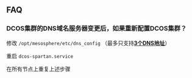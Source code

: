 ## FAQ

### DCOS集群的DNS域名服务器变更后，如果重新配置DCOS集群？

修改 `/opt/mesosphere/etc/dns_config` （最多只支持[__3个DNS地址__](https://docs.mesosphere.com/1.8/administration/installing/custom/configuration-parameters/#resolvers)）

重启 `dcos-spartan.service`

在所有节点上重复上述步骤







